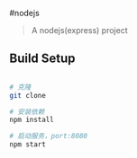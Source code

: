 #nodejs

> A nodejs(express) project

## Build Setup

``` bash

# 克隆
git clone

# 安装依赖
npm install

# 启动服务，port:8080
npm start

```

